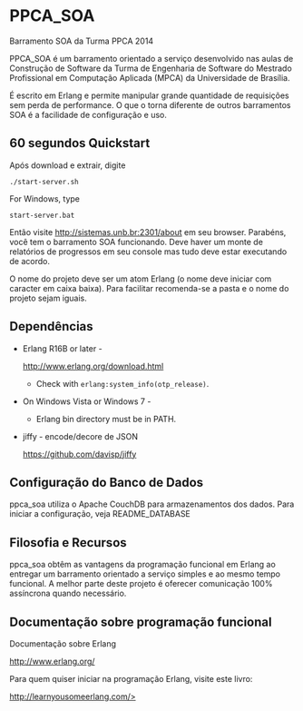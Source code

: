 # PPCA_SOA
Barramento SOA da Turma PPCA 2014

PPCA_SOA é um barramento orientado a serviço desenvolvido nas aulas de Construção de Software da Turma de Engenharia de Software do Mestrado Profissional em Computação Aplicada (MPCA) da Universidade de Brasília. 

É escrito em Erlang e permite manipular grande quantidade de requisições sem perda de performance. O que o torna diferente de outros barramentos SOA é a facilidade de configuração e uso.


60 segundos Quickstart
--------------------

Após download e extrair, digite

```console
./start-server.sh
```

For Windows, type

```console
start-server.bat
```

Então visite http://sistemas.unb.br:2301/about em seu browser. Parabéns, você tem o barramento SOA funcionando. Deve haver um monte de relatórios de progressos em seu console mas tudo deve estar executando de acordo.

O nome do projeto deve ser um atom Erlang (o nome deve iniciar com caracter em caixa baixa). Para facilitar recomenda-se a pasta e o nome do projeto sejam iguais.



Dependências
------------

* Erlang R16B or later -

    <http://www.erlang.org/download.html>

  * Check with `erlang:system_info(otp_release)`.


* On Windows Vista or Windows 7 -

  * Erlang bin directory must be in PATH.


* jiffy - encode/decore de JSON

    <https://github.com/davisp/jiffy>




Configuração do Banco de Dados
--------------

ppca_soa utiliza o Apache CouchDB para armazenamentos dos dados. Para iniciar a configuração, veja README_DATABASE


Filosofia e Recursos
-----------------------

ppca_soa obtêm as vantagens da programação funcional em Erlang ao entregar um barramento orientado a serviço simples e ao mesmo tempo funcional. A melhor parte deste projeto é oferecer comunicação 100% assíncrona quando necessário.




Documentação sobre programação funcional
---------------

Documentação sobre Erlang

<http://www.erlang.org/>

Para quem quiser iniciar na programação Erlang, visite este livro:

http://learnyousomeerlang.com/>



